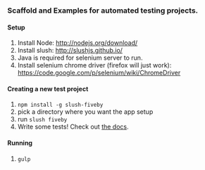 ### Scaffold and Examples for automated testing projects.

#### Setup

1. Install Node: http://nodejs.org/download/
2. Install slush: http://slushjs.github.io/
3. Java is required for selenium server to run. 
4. Install selenium chrome driver (firefox will just work):
    https://code.google.com/p/selenium/wiki/ChromeDriver

#### Creating a new test project

1. `npm install -g slush-fiveby`
2. pick a directory where you want the app setup
3. run `slush fiveby`
5. Write some tests! Check out [the docs](https://github.com/dowjones/fiveby/tree/master/docs).

#### Running

1. `gulp`
